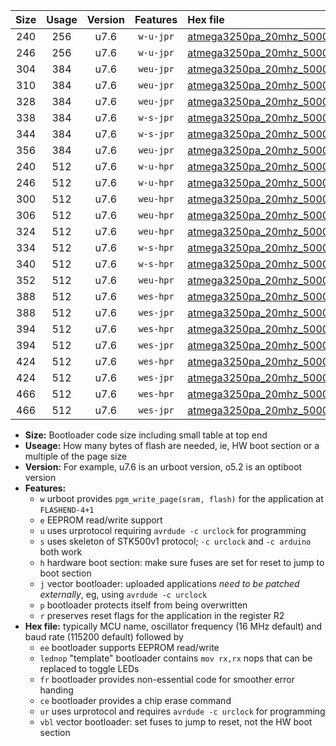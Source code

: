 |Size|Usage|Version|Features|Hex file|
|:-:|:-:|:-:|:-:|:--|
|240|256|u7.6|`w-u-jpr`|[atmega3250pa_20mhz_500000bps_ur_vbl.hex](https://raw.githubusercontent.com/stefanrueger/urboot/main//atmega3250pa_20mhz_500000bps_ur_vbl.hex)|
|246|256|u7.6|`w-u-jpr`|[atmega3250pa_20mhz_500000bps_lednop_ur_vbl.hex](https://raw.githubusercontent.com/stefanrueger/urboot/main//atmega3250pa_20mhz_500000bps_lednop_ur_vbl.hex)|
|304|384|u7.6|`weu-jpr`|[atmega3250pa_20mhz_500000bps_ee_ur_vbl.hex](https://raw.githubusercontent.com/stefanrueger/urboot/main//atmega3250pa_20mhz_500000bps_ee_ur_vbl.hex)|
|310|384|u7.6|`weu-jpr`|[atmega3250pa_20mhz_500000bps_ee_lednop_ur_vbl.hex](https://raw.githubusercontent.com/stefanrueger/urboot/main//atmega3250pa_20mhz_500000bps_ee_lednop_ur_vbl.hex)|
|328|384|u7.6|`weu-jpr`|[atmega3250pa_20mhz_500000bps_ee_lednop_fr_ur_vbl.hex](https://raw.githubusercontent.com/stefanrueger/urboot/main//atmega3250pa_20mhz_500000bps_ee_lednop_fr_ur_vbl.hex)|
|338|384|u7.6|`w-s-jpr`|[atmega3250pa_20mhz_500000bps_vbl.hex](https://raw.githubusercontent.com/stefanrueger/urboot/main//atmega3250pa_20mhz_500000bps_vbl.hex)|
|344|384|u7.6|`w-s-jpr`|[atmega3250pa_20mhz_500000bps_lednop_vbl.hex](https://raw.githubusercontent.com/stefanrueger/urboot/main//atmega3250pa_20mhz_500000bps_lednop_vbl.hex)|
|356|384|u7.6|`weu-jpr`|[atmega3250pa_20mhz_500000bps_ee_lednop_fr_ce_ur_vbl.hex](https://raw.githubusercontent.com/stefanrueger/urboot/main//atmega3250pa_20mhz_500000bps_ee_lednop_fr_ce_ur_vbl.hex)|
|240|512|u7.6|`w-u-hpr`|[atmega3250pa_20mhz_500000bps_ur.hex](https://raw.githubusercontent.com/stefanrueger/urboot/main//atmega3250pa_20mhz_500000bps_ur.hex)|
|246|512|u7.6|`w-u-hpr`|[atmega3250pa_20mhz_500000bps_lednop_ur.hex](https://raw.githubusercontent.com/stefanrueger/urboot/main//atmega3250pa_20mhz_500000bps_lednop_ur.hex)|
|300|512|u7.6|`weu-hpr`|[atmega3250pa_20mhz_500000bps_ee_ur.hex](https://raw.githubusercontent.com/stefanrueger/urboot/main//atmega3250pa_20mhz_500000bps_ee_ur.hex)|
|306|512|u7.6|`weu-hpr`|[atmega3250pa_20mhz_500000bps_ee_lednop_ur.hex](https://raw.githubusercontent.com/stefanrueger/urboot/main//atmega3250pa_20mhz_500000bps_ee_lednop_ur.hex)|
|324|512|u7.6|`weu-hpr`|[atmega3250pa_20mhz_500000bps_ee_lednop_fr_ur.hex](https://raw.githubusercontent.com/stefanrueger/urboot/main//atmega3250pa_20mhz_500000bps_ee_lednop_fr_ur.hex)|
|334|512|u7.6|`w-s-hpr`|[atmega3250pa_20mhz_500000bps.hex](https://raw.githubusercontent.com/stefanrueger/urboot/main//atmega3250pa_20mhz_500000bps.hex)|
|340|512|u7.6|`w-s-hpr`|[atmega3250pa_20mhz_500000bps_lednop.hex](https://raw.githubusercontent.com/stefanrueger/urboot/main//atmega3250pa_20mhz_500000bps_lednop.hex)|
|352|512|u7.6|`weu-hpr`|[atmega3250pa_20mhz_500000bps_ee_lednop_fr_ce_ur.hex](https://raw.githubusercontent.com/stefanrueger/urboot/main//atmega3250pa_20mhz_500000bps_ee_lednop_fr_ce_ur.hex)|
|388|512|u7.6|`wes-hpr`|[atmega3250pa_20mhz_500000bps_ee.hex](https://raw.githubusercontent.com/stefanrueger/urboot/main//atmega3250pa_20mhz_500000bps_ee.hex)|
|388|512|u7.6|`wes-jpr`|[atmega3250pa_20mhz_500000bps_ee_vbl.hex](https://raw.githubusercontent.com/stefanrueger/urboot/main//atmega3250pa_20mhz_500000bps_ee_vbl.hex)|
|394|512|u7.6|`wes-hpr`|[atmega3250pa_20mhz_500000bps_ee_lednop.hex](https://raw.githubusercontent.com/stefanrueger/urboot/main//atmega3250pa_20mhz_500000bps_ee_lednop.hex)|
|394|512|u7.6|`wes-jpr`|[atmega3250pa_20mhz_500000bps_ee_lednop_vbl.hex](https://raw.githubusercontent.com/stefanrueger/urboot/main//atmega3250pa_20mhz_500000bps_ee_lednop_vbl.hex)|
|424|512|u7.6|`wes-hpr`|[atmega3250pa_20mhz_500000bps_ee_lednop_fr.hex](https://raw.githubusercontent.com/stefanrueger/urboot/main//atmega3250pa_20mhz_500000bps_ee_lednop_fr.hex)|
|424|512|u7.6|`wes-jpr`|[atmega3250pa_20mhz_500000bps_ee_lednop_fr_vbl.hex](https://raw.githubusercontent.com/stefanrueger/urboot/main//atmega3250pa_20mhz_500000bps_ee_lednop_fr_vbl.hex)|
|466|512|u7.6|`wes-hpr`|[atmega3250pa_20mhz_500000bps_ee_lednop_fr_ce.hex](https://raw.githubusercontent.com/stefanrueger/urboot/main//atmega3250pa_20mhz_500000bps_ee_lednop_fr_ce.hex)|
|466|512|u7.6|`wes-jpr`|[atmega3250pa_20mhz_500000bps_ee_lednop_fr_ce_vbl.hex](https://raw.githubusercontent.com/stefanrueger/urboot/main//atmega3250pa_20mhz_500000bps_ee_lednop_fr_ce_vbl.hex)|

- **Size:** Bootloader code size including small table at top end
- **Useage:** How many bytes of flash are needed, ie, HW boot section or a multiple of the page size
- **Version:** For example, u7.6 is an urboot version, o5.2 is an optiboot version
- **Features:**
  + `w` urboot provides `pgm_write_page(sram, flash)` for the application at `FLASHEND-4+1`
  + `e` EEPROM read/write support
  + `u` uses urprotocol requiring `avrdude -c urclock` for programming
  + `s` uses skeleton of STK500v1 protocol; `-c urclock` and `-c arduino` both work
  + `h` hardware boot section: make sure fuses are set for reset to jump to boot section
  + `j` vector bootloader: uploaded applications *need to be patched externally*, eg, using `avrdude -c urclock`
  + `p` bootloader protects itself from being overwritten
  + `r` preserves reset flags for the application in the register R2
- **Hex file:** typically MCU name, oscillator frequency (16 MHz default) and baud rate (115200 default) followed by
  + `ee` bootloader supports EEPROM read/write
  + `lednop` "template" bootloader contains `mov rx,rx` nops that can be replaced to toggle LEDs
  + `fr` bootloader provides non-essential code for smoother error handing
  + `ce` bootloader provides a chip erase command
  + `ur` uses urprotocol and requires `avrdude -c urclock` for programming
  + `vbl` vector bootloader: set fuses to jump to reset, not the HW boot section
